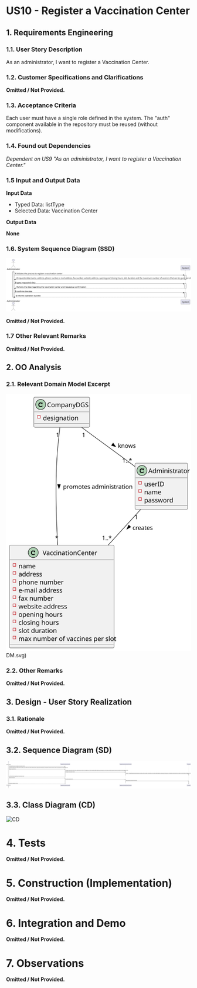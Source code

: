 # US10 - Register a Vaccination Center

## 1. Requirements Engineering


### 1.1. User Story Description

As an administrator, I want to register a Vaccination Center.

### 1.2. Customer Specifications and Clarifications 

 **Omitted / Not Provided.**

  
### 1.3. Acceptance Criteria

Each user must have a single role defined in the system. The "auth" component available in the repository must be reused (without modifications).

### 1.4. Found out Dependencies


*Dependent on US9 "As an administrator, I want to register a Vaccination Center."*

### 1.5 Input and Output Data

**Input Data**
+ Typed Data: listType
+ Selected Data: Vaccination Center

**Output Data**

**None**
### 1.6. System Sequence Diagram (SSD)

![SDD](US9_SSD.svg)

**Omitted / Not Provided.**

### 1.7 Other Relevant Remarks

**Omitted / Not Provided.**


## 2. OO Analysis

### 2.1. Relevant Domain Model Excerpt 

![DM](US9_DM.svg)DM.svg)


### 2.2. Other Remarks


**Omitted / Not Provided.**

## 3. Design - User Story Realization

### 3.1. Rationale

**Omitted / Not Provided.**

## 3.2. Sequence Diagram (SD)
  
![SD](US9_SD.svg)

  
## 3.3. Class Diagram (CD)

![CD](US9.CD.svg)

# 4. Tests 

**Omitted / Not Provided.**

# 5. Construction (Implementation)


**Omitted / Not Provided.**


# 6. Integration and Demo 

**Omitted / Not Provided.**

# 7. Observations

**Omitted / Not Provided.**





